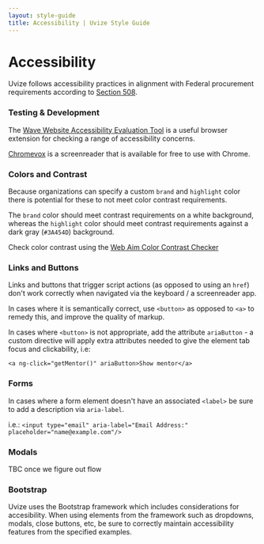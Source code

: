 ```yaml
---
layout: style-guide
title: Accessibility | Uvize Style Guide
---
```


# Accessibility

Uvize follows accessibility practices in alignment with Federal procurement requirements according to [Section 508](http://webaim.org/standards/508/checklist).  

### Testing & Development

The [Wave Website Accessibility Evaluation Tool](http://wave.webaim.org/extension/) is a useful browser extension for checking a range of accessibility concerns.

[Chromevox](http://www.chromevox.com/) is a screenreader that is available for free to use with Chrome.


### Colors and Contrast

Because organizations can specify a custom `brand` and `highlight` color there is potential for these to not meet color contrast requirements.

The `brand` color should meet contrast requirements on a white background, whereas the `highlight` color should meet contrast requirements against a dark gray (`#3A454D`) background.

Check color contrast using the [Web Aim Color Contrast Checker](http://webaim.org/resources/contrastchecker/)


### Links and Buttons

Links and buttons that trigger script actions (as opposed to using an `href`) don't work correctly when navigated via the keyboard / a screenreader app.

In cases where it is semantically correct, use `<button>` as opposed to `<a>` to remedy this, and improve the quality of markup.
  
In cases where `<button>` is not appropriate, add the attribute `ariaButton` - a custom directive will apply extra attributes needed to give the element tab focus and clickability, i.e:
  
`<a ng-click="getMentor()" ariaButton>Show mentor</a>`

### Forms

In cases where a form element doesn't have an associated `<label>` be sure to add a description via `aria-label`.
  
i.e.:
`<input type="email" aria-label="Email Address:" placeholder="name@example.com"/>`

### Modals

TBC once we figure out flow 

### Bootstrap

Uvize uses the Bootstrap framework which includes considerations for accesibility. When using elements from the framework such as dropdowns, modals, close buttons, etc, be sure to correctly maintain accessibility features from the specified examples.


